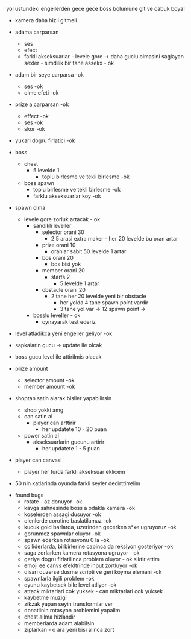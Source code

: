 yol ustundeki engellerden gece gece boss bolumune git ve cabuk boya!


* kamera daha hizli gitmeli 
* adama carparsan
  * ses 
  * efect
  * farkli akseksuarlar - levele gore -> daha guclu olmasini saglayan sexler - simdilik bir tane assekx - ok
  
* adam bir seye carparsa -ok
  * ses  -ok
  * olme efeti -ok
  
* prize a carparsan -ok
  * effect -ok
  * ses -ok
  * skor -ok

* yukari dogru firlatici -ok

* boss
  * chest
    * 5 levelde 1
      * toplu birlesme ve tekli birlesme -ok
  * boss spawn
    * toplu birlesme ve tekli birlesme -ok
    * farklu akseksuarlar koy -ok


* spawn olma
  * levele gore zorluk artacak - ok
    * sandikli leveller
      * selector orani 30
        * 2 5 arasi extra maker - her 20 levelde bu oran artar
      * prize orani 10
        * oranlar sabit 50 levelde 1 artar
      * bos orani 20
        * bos bisi yok
      * member orani 20
        * starts 2
          * 5 levelde 1 artar
      * obstacle orani 20
        * 2 tane her 20 levelde yeni bir obstacle
          * her yolda 4 tane spawn point vardir
          * 3 tane yol var -> 12 spawn point -> 
    * bosslu leveller - ok
      * oynayarak test ederiz

* level atladikca yeni engeller geliyor -ok
* sapkalarin gucu -> update ile olcak
* boss gucu level ile attirilmis olacak

* prize amount
  * selector amount -ok
  * member amount -ok

* shoptan satin alarak bisiler yapabilirsin
  * shop yokki amg
  * can satin al
    * player can arttirir
      * her updatete 10 - 20 puan 
  * power satin al
    * akseksuarlarin gucunu artirir
      * her updatete 1 - 5 puan 
  
* player can canvasi
  * player her turda farkli akseksuar eklicem
* 50 nin katlarinda oyunda farkli seyler dedirttirrelim
  


- found bugs      
  * rotate - az donuyor -ok
  * kavga sahnesinde boss a odakla kamera -ok
  * koselerden assagi dusuyor -ok
  * olenlerde corotine baslatilamaz -ok
  * kucuk gold barlarda, uzerinden gecerken s*xe ugruyoruz -ok
  * gorunmez spawnlar oluyor -ok
  * spawn ederken rotasyonu 0 la -ok
  * colliderlarda, birbirlerine capinca da reksiyon gosteriyor -ok
  * saga zorlarken kamera rotasyona ugruyor - ok
  * geriye dogru firlatilinca problem oluyor - ok siktir ettim
  * emoji ee canvs efekltrinde input zortluyor -ok
  * disari duzerse dusme scripti ve geri koyma elemani -ok
  * spawnlarla ilgili problem -ok
  * oyunu kaybetsek bile level atliyor -ok
  * attack miktarlari cok yuksek - can miktarlari cok yuksek 
  * kaybetme muzigi
  * zikzak yapan seyin transformlar ver 
  * donatlinin rotasyon problemini yapalim
  * chest ailma hizlandir
  * memberlarda adam alabilsin
  * ziplarkan - o ara yeni bisi alinca zort
  

  